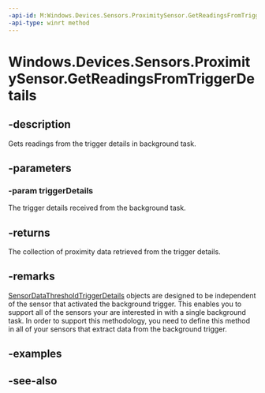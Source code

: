 ----api-id: M:Windows.Devices.Sensors.ProximitySensor.GetReadingsFromTriggerDetails(Windows.Devices.Sensors.SensorDataThresholdTriggerDetails)
-api-type: winrt method
---<!-- Method syntaxpublic Windows.Foundation.Collections.IVectorView<Windows.Devices.Sensors.ProximitySensorReading> GetReadingsFromTriggerDetails(Windows.Devices.Sensors.SensorDataThresholdTriggerDetails triggerDetails)--># Windows.Devices.Sensors.ProximitySensor.GetReadingsFromTriggerDetails## -descriptionGets readings from the trigger details in background task.## -parameters### -param triggerDetailsThe trigger details received from the background task.## -returnsThe collection of proximity data retrieved from the trigger details.## -remarks[SensorDataThresholdTriggerDetails](sensordatathresholdtriggerdetails.md) objects are designed to be independent of the sensor that activated the background trigger. This enables you to support all of the sensors your are interested in with a single background task. In order to support this methodology, you need to define this method in all of your sensors that extract data from the background trigger.## -examples## -see-also